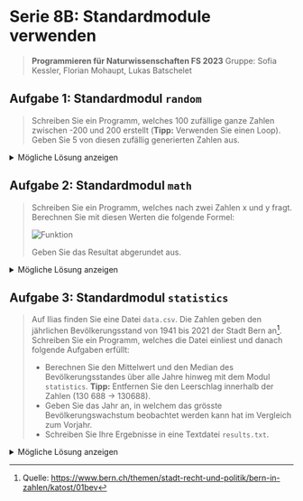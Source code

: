 # Serie 8B: Standardmodule verwenden

> **Programmieren für Naturwissenschaften FS 2023**
> Gruppe: Sofia Kessler, Florian Mohaupt, Lukas Batschelet

## Aufgabe 1: Standardmodul `random`

> Schreiben Sie ein Programm, welches 100 zufällige ganze Zahlen zwischen -200 und 200 erstellt
> (**Tipp:** Verwenden Sie einen Loop). Geben Sie 5 von diesen zufällig generierten Zahlen aus.

<details>
    <summary> Mögliche Lösung anzeigen </summary>

```python
import random

# Liste zum Speichern der zufälligen Zahlen
zufallszahlen = []

# 100 zufällige Zahlen generieren
for i in range(100):
    zufallszahl = random.randint(-200, 200)
    zufallszahlen.append(zufallszahl)

# 5 zufällige Zahlen aus der Liste ausgeben
ausgewaehlte_zahlen = random.sample(zufallszahlen, 5)
print("5 zufällig ausgewählte Zahlen:", ausgewaehlte_zahlen)
```

[Vollstängier Quellcode](S8BA1.py)

</details>

## Aufgabe 2: Standardmodul `math`

> Schreiben Sie ein Programm, welches nach zwei Zahlen x und y fragt. Berechnen Sie mit diesen Werten die folgende Formel:
>
> ![Funktion](PN_23FS_08B/RESOURCES/funktion_A2.png)
> 
> Geben Sie das Resultat abgerundet aus.

<details>
    <summary> Mögliche Lösung anzeigen </summary>

```python
import math

# Eingabe
x = float(input("Bitte geben Sie eine Zahl für x ein: "))
y = float(input("Bitte geben Sie eine Zahl für y ein: "))

# Berechnung
e = math.e
pi = math.pi
ergebnis = e + math.sqrt(x + math.sin(pi/2)) / (y - math.exp(x**2))

# Ausgabe
print("Ergebnis:", math.floor(ergebnis))
```

[Vollstängier Quellcode](S8BA2.py)

</details>

## Aufgabe 3: Standardmodul `statistics`

> Auf Ilias finden Sie eine Datei `data.csv`. Die Zahlen geben den jährlichen Bevölkerungsstand von 1941 bis 2021 der Stadt Bern an[^1]. Schreiben Sie ein Programm, welches die Datei einliest und danach folgende Aufgaben erfüllt:
>
> - Berechnen Sie den Mittelwert und den Median des Bevölkerungsstandes über alle Jahre hinweg mit dem Modul `statistics`. **Tipp:** Entfernen Sie den Leerschlag innerhalb der Zahlen (130 688 → 130688).
> - Geben Sie das Jahr an, in welchem das grösste Bevölkerungswachstum beobachtet werden kann hat im Vergleich zum Vorjahr.
> - Schreiben Sie Ihre Ergebnisse in eine Textdatei `results.txt`.

[^1]: Quelle: https://www.bern.ch/themen/stadt-recht-und-politik/bern-in-zahlen/katost/01bev

<details>
    <summary> Mögliche Lösung anzeigen </summary>

```python
import csv
import statistics

# Einlesen der CSV-Datei
bevoelkerungsdaten = []

with open('data.csv', 'r') as csvfile:
    csvreader = csv.reader(csvfile, delimiter=';')
    next(csvreader)  # Überspringe die Kopfzeile
    for row in csvreader:
        if len(row) == 2:
            jahr, bevoelkerung = row
            bevoelkerung = int(bevoelkerung.replace(" ", ""))
            bevoelkerungsdaten.append((jahr, bevoelkerung))
        else:
            print(f"Warnung: Ungültige Zeile übersprungen: {row}")

# Mittelwert und Median berechnen
bevoelkerungszahlen = [bevoelkerung for jahr, bevoelkerung in bevoelkerungsdaten]
mittelwert = statistics.mean(bevoelkerungszahlen)
median = statistics.median(bevoelkerungszahlen)

# Grösstes Bevölkerungswachstum finden
max_wachstum = 0
jahr_max_wachstum = None
bemerkung = ""

for i in range(1, len(bevoelkerungsdaten)):
    jahr_aktuell = int(bevoelkerungsdaten[i][0])
    jahr_vorher = int(bevoelkerungsdaten[i - 1][0])
    
    wachstum = bevoelkerungsdaten[i][1] - bevoelkerungsdaten[i - 1][1]
    
    # Vor 1980 liegen nur fünfjährlich die Daten vor. 
    # Daher muss das Wachstum in einem solchen Fall auf ein Jahr gemittelt werden.
    if jahr_aktuell < 1981:  
        wachstum = wachstum / (jahr_aktuell - jahr_vorher)  # Mittlere jährliche Veränderung
    
    if wachstum > max_wachstum:
        max_wachstum = wachstum
        jahr_max_wachstum = jahr_aktuell
        bemerkung = "(gemittelt über 5 Jahre)" if jahr_aktuell < 1980 else ""

# Ergebnisse in eine Textdatei schreiben
with open('results.txt', 'w') as f:
    f.write(f"Mittelwert der Bevoelkerung: {mittelwert}\n")
    f.write(f"Median der Bevoelkerung: {median}\n")
    f.write(f"Jahr mit dem grössten Bevoelkerungswachstum: {jahr_max_wachstum} {bemerkung}\n")

print("Die Ergebnisse wurden in results.txt geschrieben.")
```

- [Vollstängier Quellcode](S8BA3.py)
- [CSV-Datei](data.csv)
- [Ausgabedatei](results.txt)


</details>


